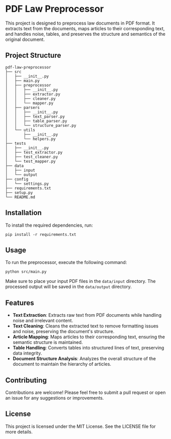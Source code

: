 # PDF Law Preprocessor

This project is designed to preprocess law documents in PDF format. It extracts text from the documents, maps articles to their corresponding text, and handles noise, tables, and preserves the structure and semantics of the original document.

## Project Structure

```
pdf-law-preprocessor
├── src
│   ├── __init__.py
│   ├── main.py
│   ├── preprocessor
│   │   ├── __init__.py
│   │   ├── extractor.py
│   │   ├── cleaner.py
│   │   └── mapper.py
│   ├── parsers
│   │   ├── __init__.py
│   │   ├── text_parser.py
│   │   ├── table_parser.py
│   │   └── structure_parser.py
│   └── utils
│       ├── __init__.py
│       └── helpers.py
├── tests
│   ├── __init__.py
│   ├── test_extractor.py
│   ├── test_cleaner.py
│   └── test_mapper.py
├── data
│   ├── input
│   └── output
├── config
│   └── settings.py
├── requirements.txt
├── setup.py
└── README.md
```

## Installation

To install the required dependencies, run:

```
pip install -r requirements.txt
```

## Usage

To run the preprocessor, execute the following command:

```
python src/main.py
```

Make sure to place your input PDF files in the `data/input` directory. The processed output will be saved in the `data/output` directory.

## Features

- **Text Extraction**: Extracts raw text from PDF documents while handling noise and irrelevant content.
- **Text Cleaning**: Cleans the extracted text to remove formatting issues and noise, preserving the document's structure.
- **Article Mapping**: Maps articles to their corresponding text, ensuring the semantic structure is maintained.
- **Table Handling**: Converts tables into structured lines of text, preserving data integrity.
- **Document Structure Analysis**: Analyzes the overall structure of the document to maintain the hierarchy of articles.

## Contributing

Contributions are welcome! Please feel free to submit a pull request or open an issue for any suggestions or improvements.

## License

This project is licensed under the MIT License. See the LICENSE file for more details.
